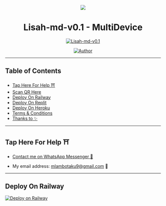 <p align="center">
    <img src="https://raw.githubusercontent.com/andreasbm/readme/master/assets/lines/colored.png">
</p>

<h1 align="center">Lisah-md-v0.1 - MultiDevice</h1>


<p align="center">
    <a href="#"><img title="Lisah-md-v0.1" src="https://img.shields.io/badge/WhatsApp%20BOT-green?colorA=%23ff0000&colorB=%23017e40&style=for-the-badge"></a>
</p>

<p align="center">
    <a href="https://github.com/mlambotaku9"><img title="Author" src="https://img.shields.io/badge/AUTHOR-Mlambotaku9-green.svg?style=for-the-badge&logo=github"></a>
</p>

---

## Table of Contents
- [Tap Here For Help ⛩️](#tap-here-for-help-️)
- [Scan QR Here](https://anya-qr-teamolduser.koyeb.app/)
- [Deploy On Railway](#deploy-on-railway)
- [Deploy On Replit](#deploy-on-replit)
- [Deploy On Heroku](#deploy-on-heroku)
- [Terms & Conditions](#terms--conditions)
- [Thanks to ✨](#thanks-to-)
---

## Tap Here For Help ⛩️

- [Contact me on WhatsApp Messenger 🎐](https://wa.me/263775571820?text=Hello%20mlamnotaku9%20sir...%20I%20need%20some%20help%20in%20Lisah%v0.1)

- My email address: [mlambotaku9@gmail.com](mailto:mlambotaku9@gmail.com) 🎐

---
## Deploy On Railway

[![Deploy on Railway](https://railway.app/button.svg)](https://railway.app)
